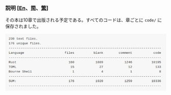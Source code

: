 ### 説明 [[En](./README.md)、[简](./README_CN.md)、[繁](./README_TW.md)] 
その本は10章で出版される予定である。すべてのコードは、章ごとに `code/` に保存されました。

![code_statistics](./code_statistics.png)
